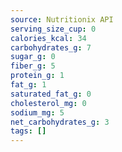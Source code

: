 ```yaml
---
source: Nutritionix API
serving_size_cup: 0
calories_kcal: 34
carbohydrates_g: 7
sugar_g: 0
fiber_g: 5
protein_g: 1
fat_g: 1
saturated_fat_g: 0
cholesterol_mg: 0
sodium_mg: 5
net_carbohydrates_g: 3
tags: []
---
```

